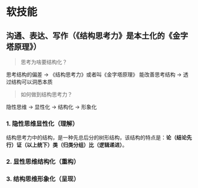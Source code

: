 # 软技能

## 沟通、表达、写作（《结构思考力》是本土化的《金字塔原理》）

> 思考为啥要结构化？

思考结构的偏差 -> 《结构思考力》或者叫《金字塔原理》 能改善思考结构 -> 透过结构可以洞悉本质


> 如何做到结构思考力？

隐性思维 -> 显性化 -> 结构化 -> 形象化

### 1. 隐性思维显性化（理解）



结构思考力中的结构，是一种先总后分的树形结构，该结构的特点是：**论（结论先行）证（以上统下）类（归类分组）比（逻辑递进）**。



### 2. 显性思维结构化（重构）


### 3. 结构思维形象化（呈现）